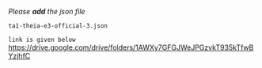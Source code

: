 *Please **add** the json file*

```ta1-theia-e3-official-3.json```

```link is given below```
https://drive.google.com/drive/folders/1AWXy7GFGJWeJPGzvkT935kTfwBYzjhfC